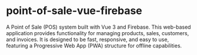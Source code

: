 # point-of-sale-vue-firebase

A Point of Sale (POS) system built with Vue 3 and Firebase. This web-based application provides functionality for managing products, sales, customers, and invoices. It is designed to be fast, responsive, and easy to use, featuring a Progressive Web App (PWA) structure for offline capabilities.
